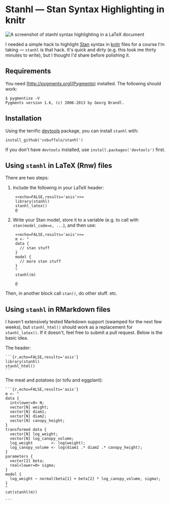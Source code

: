 # Stanhl — Stan Syntax Highlighting in knitr

![A screenshot of stanhl syntax highlighting in a LaTeX document](https://raw.githubusercontent.com/vsbuffalo/stanhl/master/inst/extdata/example.png)


I needed a simple hack to highlight [Stan](http://mc-stan.org/) syntax in
[knitr](http://yihui.name/knitr/) files for a course I'm taking — `stanhl` is
that hack. It's quick and dirty (e.g. this took me thirty minutes to write), but
I thought I'd share before polishing it.

## Requirements

You need [http://pygments.org](Pygments) installed. The following should work:

    $ pygmentize -V
    Pygments version 1.6, (c) 2006-2013 by Georg Brandl.

## Installation

Using the terrific [devtools](https://github.com/hadley/devtools) package, you
can install `stanhl` with:

    install_github('vsbuffalo/stanhl')

If you don't have `devtools` installed, use `install.packages('devtools')` first.

## Using `stanhl` in LaTeX (Rnw) files

There are two steps:

1. Include the following in your LaTeX header:

        <<echo=FALSE,results='asis'>>=
        library(stanhl)
        stanhl_latex()
        @ 

2. Write your Stan model, store it to a variable (e.g. to call with
`stan(model_code=x, ...`), and then use:

        <<echo=FALSE,results='asis'>>=
        m <- "
		data {
		  // stan stuff
        }
		model {
		  // more stan stuff
		}
        "
        stanhl(m)
        
        @ 

Then, in another block call `stan()`, do other stuff. etc.

## Using `stanhl` in RMarkdown files

I haven't extensively tested Markdown support (swamped for the next few weeks),
but `stanhl_html()` should work as a replacement for `stanhl_latex()`. If it
doesn't, feel free to submit a pull request. Below is the basic idea.

The header:
     
    ```{r,echo=FALSE,results='asis'}
    library(stanhl)
    stanhl_html()
    ```

The meat and potatoes (or tofu and eggplant):

    ```{r,echo=FALSE,results='asis'}
    m <- "
    data {
      int<lower=0> N;
      vector[N] weight;
      vector[N] diam1;
      vector[N] diam2;
      vector[N] canopy_height;
    }
    transformed data {
      vector[N] log_weight;
      vector[N] log_canopy_volume;
      log_weight        <- log(weight);
      log_canopy_volume <- log(diam1 .* diam2 .* canopy_height);
    }
    parameters {
      vector[2] beta;
      real<lower=0> sigma;
    }
    model {
      log_weight ~ normal(beta[1] + beta[2] * log_canopy_volume, sigma);
    }
    "
    cat(stanhl(m))

    ```








